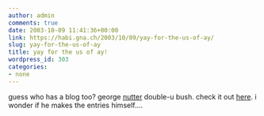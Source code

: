```yaml
---
author: admin
comments: true
date: 2003-10-09 11:41:36+00:00
link: https://habi.gna.ch/2003/10/09/yay-for-the-us-of-ay/
slug: yay-for-the-us-of-ay
title: yay for the us of ay!
wordpress_id: 303
categories:
- none
---
```


guess who has a blog too?
george [nutter](http://dictionary.reference.com/search?q=nutter) double-u bush. check it out [here](http://www.georgewbush.com/blog/). 
i wonder if he makes the entries himself....
